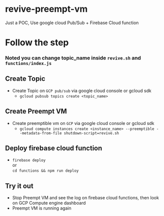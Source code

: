 # revive-preempt-vm
Just a POC, Use google cloud Pub/Sub + Firebase Cloud function 

# Follow the step

### <b>Noted</b> you can change topic_name inside `revive.sh` and `functions/index.js`

## Create Topic
  - Create Topic on `GCP pub/sub` via google cloud console
or gcloud sdk 
    - ```gcloud pubsub topics create <topic_name>```

## Create Preempt VM
 - Create preemptible vm on `GCP` via google cloud console or gcloud sdk <br/>
    - ```gcloud compute instances create <instance_name> --preemptible --metadata-from-file shutdown-script=revive.sh```

## Deploy firebase cloud function
  - ```firebase deploy``` <br/> or <br/>```cd functions && npm run deploy```

## Try it out
  - Stop Preempt VM and see the log on firebase cloud functions, then look on GCP Compute engine dashboard
  - Preempt VM is running again